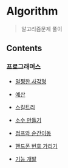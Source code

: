 # Algorithm

> 알고리즘문제 풀이



## Contents

### 프로그래머스

- [멀쩡한 사각형](https://github.com/JoongChangYang/Algorithm/blob/master/NormalSquare.md)

- [예산](https://github.com/JoongChangYang/Algorithm/blob/master/Budget.md)

- [스킬트리](https://github.com/JoongChangYang/Algorithm/blob/master/SkillTree.md)

- [소수 만들기](https://github.com/JoongChangYang/Algorithm/blob/master/PrimeNumber.md)

- [점프와 순간이동](https://github.com/JoongChangYang/Algorithm/blob/master/JumpAndTeleport.md)

- [핸드폰 번호 가리기](https://github.com/JoongChangYang/Algorithm/blob/master/HidePhoneNumber.md)

- [기능 개발]()

  



